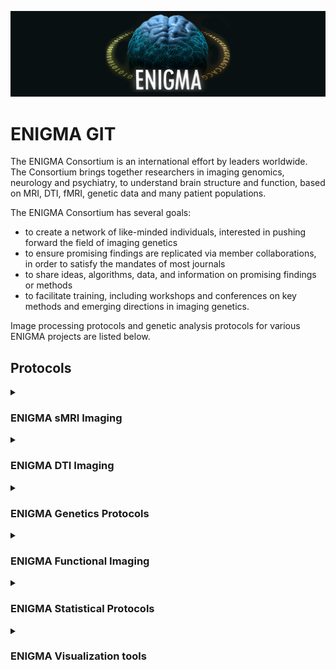 ![ENIGMA BANNER](https://raw.githubusercontent.com/ENIGMA-git/.github/main/Assets/ENIGMA_BANNER.png "ENIGMA")

# ENIGMA GIT


The ENIGMA Consortium is an international effort by leaders worldwide. The Consortium brings together researchers in imaging genomics, neurology and psychiatry, to understand brain structure and function, based on MRI, DTI, fMRI, genetic data and many patient populations.

The ENIGMA Consortium has several goals:
- to create a network of like-minded individuals, interested in pushing forward the field of imaging genetics
- to ensure promising findings are replicated via member collaborations, in order to satisfy the mandates of most journals
- to share ideas, algorithms, data, and information on promising findings or methods
- to facilitate training, including workshops and conferences on key methods and emerging directions in imaging genetics.

Image processing protocols and genetic analysis protocols for various ENIGMA projects are listed below.

## Protocols

<details>
  <summary><h3>ENIGMA sMRI Imaging</h3></summary>
  
> Detailed structural MRI imaging analysis protocols, including subcortical VOLUME extraction, subcortical SHAPE analysis, cortical thickness and surface area, and sulci measure analysis. 
  
  - [ENIGMA-FreeSurfer-protocol](https://github.com/ENIGMA-git/ENIGMA-FreeSurfer-protocol)
  - <details>
    <summary>Sub-segmentation of amygdalar, hippocampal and thalamic nuclei</summary>

    > Container allowing for sub-segmentation of amygdalar, hippocampal and thalamic nuclei using T1-weighted images. 

      - [docker://cvriend/enigma_subthal](https://hub.docker.com/r/cvriend/enigma_subthal)
    </details>
  - <details>
    <summary>Cerebellar and Spinal Cord Pipelines</summary>

    > Cerebellar and Spinal Cord Pipelines from ENIGMA-Ataxia. 

      - [ENIGMA Cerebellum Volumetrics Pipeline](https://forms.gle/N4rcZYfZhiNrh7ri8)
      - [Brain Voxel Based Morphometry](https://github.com/Harding-Lab/enigma-ataxia/tree/master/BrainVoxelBasedMorphometry)
      - [SpinalCord](https://github.com/Harding-Lab/enigma-ataxia/tree/master/SpinalCord)
    </details>
  - <details>
    <summary><a href="https://drive.google.com/drive/folders/0BwYbl1cTDCImck5DTy15UTMwRXc?usp=sharing">ENIGMA Sulci Protocol</a></summary>

    > This protocol allows you to segment, label, and visually inspect 123 cortical sulci/subject using FreeSurfer, BrainVISA, R and ImageMagick.
    > 
    > Development: [Fabrizio Pizzagalli](mailto:fpizzagalli@gmail.com)
    
    </details>
  - <details>
    <summary>ENIGMA Subcortical Shape</summary>

    > Streamlined tool to perform fine-grained analysis of deep gray matter morphometry using standard brain MRI.
      - [Shape Protocol](https://enigma.ini.usc.edu/ongoing/enigma-shape-analysis/)
    </details>
  - <details>
    <summary>Voxel Based Morphometry</summary>
    
      - <details>
        <summary><a href="https://sites.google.com/view/enigmavbm">ENIGMA VBM Tool </a></summary>
    
        > 	The ENIGMA Voxel Based Morphometry (VBM) tool is a fully automated pipeline that performs DARTEL VBM and a number of QC steps and sensitivity analyses. The tool packages up the group data for easy transfer to the coordinating site that performs the voxel-wise meta-analysis.
        >
        > Development: Matthew Kempton, King’s College London. 
        </details>
      - <details>
        <summary><a href="https://neuro-jena.github.io/enigma-cat12/">ENIGMA Computational Anatomy Toolbox (CAT12)</a></summary>
    
        > 	These protocols use [CAT12](https://neuro-jena.github.io/cat/)  to process voxel- and surface-based morphometry, but also enable region-based measures for volume and surface data. CAT12 includes various QC options and covers the entire analysis workflow, from cross-sectional or longitudinal data processing, to the statistical analysis, and visualization of results.
        >
        > Development: Christian Gaser, Jena University Hospital. 
        </details>
    </details>
</details>
<!--   - [PlaceHolder]()
  - [PlaceHolder]() -->

<details>
  <summary><h3>ENIGMA DTI Imaging</h3></summary>
  
> Detailed diffusion tensor imaging protocols for the ENIGMA DTI based projects.
  
  - [ENIGMA_DTI_01_Preprocessing](https://github.com/ENIGMA-git/ENIGMA_DTI_01_Preprocessing)
  - [ENIGMA_DTI_02_EPI_Correction](https://github.com/ENIGMA-git/ENIGMA_DTI_02_EPI_Correction)
  - [ENIGMA_DTI_03_Quality_Control](https://github.com/ENIGMA-git/ENIGMA_DTI_03_Quality_Control)
  - [ENIGMA_DTI_04_DTI_TBSS](https://github.com/ENIGMA-git/ENIGMA_DTI_04_DTI_TBSS)
  - [ENIGMA_DTI_- eHarmonize ](https://github.com/ahzhu/eharmonize)
</details>

<!--
<details>
  <summary><h3>ENIGMA Subcortical Shape</h3></summary>

> Detailed protocols for ENIGMA Shape analyses.
  
  - [PlaceHolder]()
  - [PlaceHolder]()
  - [PlaceHolder]()
</details>
-->


<details>
  <summary><h3>ENIGMA Genetics Protocols</h3></summary>
  
> Genetic analysis protocols for ENIGMA1, ENIGMA2 and ENIGMA-Cortex and DTI.

  - [GCLUST Phenotype Extraction Protocol](https://github.com/ENIGMA-git/GCLUST)
  - [ENIGMA-GWAS: ICV, Subcortical, Cortical](https://github.com/ENIGMA-git/Genetics)
  - [ENIGMA-CNV](https://github.com/ENIGMA-git/ENIGMA-CNV)
  - [ENIGMA-GWAS: DTI](https://github.com/ENIGMA-git/ENIGMA_DTI_GWAS)
</details>

<details>
  <summary><h3>ENIGMA Functional Imaging</h3></summary>

> Detailed functional MRI imaging analysis protocols for the ENIGMA resting state and task based fMRI based projects.
  
- [ENIGMA HALFpipe](https://github.com/HALFpipe)
  - [ENIGMA HALFpipe](https://github.com/halfpipe/halfpipe)
  - [Quality Control manual](https://github.com/HALFpipe/QualityCheck)
</details>

<details>
  <summary><h3>ENIGMA Statistical Protocols</h3></summary>
  
  - <details>
    <summary><a href="https://github.com/ENIGMA-git/coMAPR">coMAPR</a></summary>
    
    >  A database-backed set of routines for linear modelling and meta-analysis of Neuroimaging data.
    </details>
  - <details>
    <summary><a href="https://github.com/ENIGMA-git/ENIGMADiseaseWorkingGroupStats">ENIGMADiseaseWorkingGroupStats</a></summary>
    
    >  The script is intended for the batch processing of multiple linear models, and the results can easily be carried forward to meta-analysis with provided scripts. 
    </details>
  - <details>
    <summary>ComBat for ENIGMA</summary>
    
    >  ComBat is a function that allows for removal of known batch effects. This modified version (written in R) of the function for the ENIGMA Consortium also allows to separate functions for fitting and applying the harmonization, and allows missings and constant rows and minor changes in the arguments of the functions to facilitate their use.
    >
    > Please cite “Increased power by harmonizing structural MRI site differences with the ComBat batch adjustment method in ENIGMA” ([Radua et al., NeuroImage 2020](https://www.sciencedirect.com/science/article/pii/S1053811920304420)).
    >
    > [R package can be downloaded here](https://cran.r-project.org/package=combat.enigma) or installed with the command: `install.packages("combat.enigma")`.
    </details>
  - <details>
    <summary>Estimation of multisite accuracy</summary>
    
    >  The effects of the site may severely bias the accuracy of a multisite machine-learning model, even if the analysts removed them when fitting the model in the ‘training set’ and when applying the model in the ‘test set’. This simple R package estimates the accuracy of a multisite machine-learning model unbiasedly. It currently supports the estimation of sensitivity, specificity, balanced accuracy, the area under the curve, correlation, mean squared error, and hazard ratio for binomial, multinomial, gaussian, and survival (time-to-event) outcomes.
    >
    > Please cite “Biased accuracy in multisite machine-learning studies due to incomplete removal of the effects of the site” ([Solanes et al., Psychiatry Res Neuroimaging 2021](https://www.sciencedirect.com/science/article/abs/pii/S0925492721000652?via%3Dihub)).
    >
    > [R package can be downloaded here](https://cran.r-project.org/package=multisite.accuracy) or installed with the command: `install.packages("multisite.accuracy")`. [Browser-based GUI can be accessed here](https://www.imardgroup.com/multisite.accuracy/) (this option does not require installation or any knowledge about R). 
    </details>
<!--  - [coMAPR](https://github.com/ENIGMA-git/coMAPR)
  - [ENIGMADiseaseWorkingGroupStats](https://github.com/ENIGMA-git/ENIGMADiseaseWorkingGroupStats)
  - [ComBat for ENIGMA](https://enigma.ini.usc.edu/wp-content/uploads/2021/07/combat_for_enigma.R.zip)
  - [Estimation of multisite accuracy]() -->

</details>
<details>
<summary><h3>ENIGMA Visualization tools</h3></summary>

  - <details>
    <summary><a href="http://enigma-toolbox.readthedocs.io">ENIGMA Toolbox </a></summary> 
    
    > A Python/Matlab ecosystem for (i) accessing 100+ ENIGMA datasets, facilitating cross-disorder analysis, (ii) visualizing data on brain surfaces, and (iii) contextualizing findings at the microscale (postmortem cytoarchitecture and gene expression) and macroscale (structural and functional connectomes). The ENIGMA Toolbox equips scientists with tutorials to explore molecular, histological, and network correlates of noninvasive neuroimaging markers of brain disorders. Moreover, the ENIGMA Toolbox bridges the gap between standardized data processing protocols and analytic workflows and facilitates cross-consortia initiatives.<br/><br/>
    > Development and support: Sara Larivière & Boris Bernhardt (MICA Lab – Montreal Neurological Institute).

    </details>
</details>
